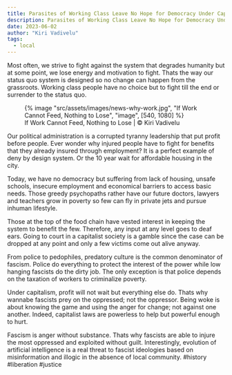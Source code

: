 ```yaml
---
title: Parasites of Working Class Leave No Hope for Democracy Under Capitalism
description: Parasites of Working Class Leave No Hope for Democracy Under Capitalism
date: 2023-06-02
author: "Kiri Vadivelu"
tags:
  - local
---
```


Most often, we strive to fight against the system that degrades humanity but at some point, we lose energy and motivation to fight. Thats the way our status quo system is designed so no change can happen from the grassroots. Working class people have no choice but to fight till the end or surrender to the status quo.

<!-- excerpt -->

<figure>
{% image "src/assets/images/news-why-work.jpg", "If Work Cannot Feed, Nothing to Lose", "image", [540, 1080] %}
<figcaption>If Work Cannot Feed, Nothing to Lose | © Kiri Vadivelu</figcaption>
</figure>

Our political administration is a corrupted tyranny leadership that put profit before people. Ever wonder why injured people have to fight for benefits that they already insured through employment? It is a perfect example of deny by design system. Or the 10 year wait for affordable housing in the city.

Today, we have no democracy but suffering from lack of housing, unsafe schools, insecure employment and economical barriers to access basic needs. Those greedy psychopaths rather have our future doctors, lawyers and teachers grow in poverty so few can fly in private jets and pursue inhuman lifestyle.

Those at the top of the food chain have vested interest in keeping the system to benefit the few. Therefore, any input at any level goes to deaf ears. Going to court in a capitalist society is a gamble since the case can be dropped at any point and only a few victims come out alive anyway.

From police to pedophiles, predatory culture is the common denominator of fascism. Police do everything to protect the interest of the power while low hanging fascists do the dirty job. The only exception is that police depends on the taxation of workers to criminalize poverty.

Under capitalism, profit will not wait but everything else do. Thats why wannabe fascists prey on the oppressed; not the oppressor. Being woke is about knowing the game and using the anger for change; not against one another. Indeed, capitalist laws are powerless to help but powerful enough to hurt.

Fascism is anger without substance. Thats why fascists are able to injure the most oppressed and exploited without guilt. Interestingly, evolution of artificial intelligence is a real threat to fascist ideologies based on misinformation and illogic in the absence of local community. #history #liberation #justice
